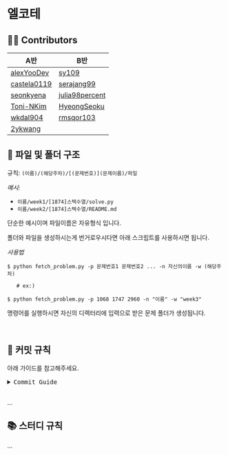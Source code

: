 # 엘코테

## 👨‍👧 Contributors

| A반                                           | B반                                                 |
| --------------------------------------------- | --------------------------------------------------- |
| [alexYooDev](https://github.com/alexYooDev)   | [sy109](https://github.com/sy109)                   |
| [castela0119](https://github.com/castela0119) | [serajang99](https://github.com/serajang99)         |
| [seonkyena](https://github.com/seonkyena)     | [julia98percent](https://github.com/julia98percent) |
| [Toni-NKim](https://github.com/Toni-NKim)     | [HyeongSeoku](https://github.com/HyeongSeoku)       |
| [wkdal904](https://github.com/wkdal904)       | [rmsqor103](https://github.com/rmsqor103)           |
| [2ykwang](https://github.com/2ykwang)         |                                                     |

## 📁 파일 및 폴더 구조

규칙: `(이름)/(해당주차)/[(문제번호)](문제이름)/파일`

*예시:*

- `이름/week1/[1874]스택수열/solve.py`
- `이름/week2/[1874]스택수열/README.md`

단순한 예시이며 파일이름은 자유형식 입니다.

폴더와 파일을 생성하시는게 번거로우시다면 아래 스크립트를 사용하시면 됩니다.

*사용법*
```shell
$ python fetch_problem.py -p 문제번호1 문제번호2 ... -n 자신의이름 -w (해당주차)

   # ex:)

$ python fetch_problem.py -p 1068 1747 2960 -n "이름" -w "week3"
```

명령어를 실행하시면 자신의 디렉터리에 입력으로 받은 문제 폴더가 생성됩니다.

<br>

## 📑 커밋 규칙

아래 가이드를 참고해주세요.

<details markdown="1">
   <summary>
      <samp>Commit Guide</samp>
   </summary>
   <h3 id="1-clone-">1. 원격 저장소 Clone 하기</h3>
   <p><code>git clone https://github.com/elcote/elice-coding-test.git</code></p>
   <h3 id="2-">2. 로컬 저장소에 자신의 브랜치 생성하기</h3>
   <ul>
      <li><code>git branch (자신의영문이름)</code></li>
      <li><code>git checkout (자신의영문이름)</code></li>
   </ul>
   <p>브랜치를 생성한 뒤 생성한 브랜치를 checkout 합니다.</p>
   <h3 id="3-">3. 로컬에 생성한 브랜치를 원격 저장소에 반영하기</h3>
   <p>본인의 이름으로 생성한 브랜치를 체크아웃 한 상태에서 <code>git add</code>, <code>git commit</code> 까지 완료된 상태라면 아래에 명령어로 원격저장소에 브랜치를 추가할 수 있습니다.</p>
   <ul>
      <li><code>git push origin (자신의영문이름)</code> 생성한 브랜치를 원격 저장소에 푸시 합니다.</li>
   </ul>
   <h3 id="4-master-">4. 자신의 브랜치를 master 브랜치와 병합하기</h3>
   <ul>
      <li><code>git checkout master</code></li>
      <li><code>git pull</code> master 브랜치의 가장 최근 데이터를 가져옵니다. (충돌을 막기 위함)</li>
      <li><code>git merge (자신의영문이름)</code> master 브랜치와 자신의 브랜치를 병합 합니다.</li>
      <li><code>git push origin master</code> 병합된 master 브랜치를 원격 저장소에 push 합니다.</li>
   </ul>
</details>
<br>

...

## 📚 스터디 규칙

...
